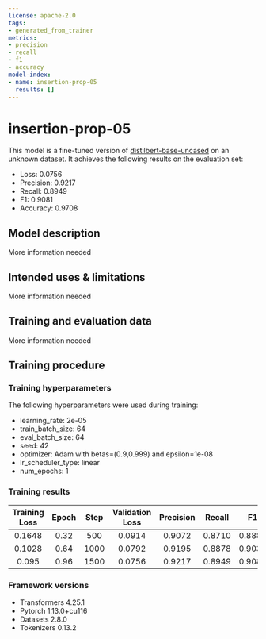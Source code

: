 ```yaml
---
license: apache-2.0
tags:
- generated_from_trainer
metrics:
- precision
- recall
- f1
- accuracy
model-index:
- name: insertion-prop-05
  results: []
---
```


<!-- This model card has been generated automatically according to the information the Trainer had access to. You
should probably proofread and complete it, then remove this comment. -->

# insertion-prop-05

This model is a fine-tuned version of [distilbert-base-uncased](https://huggingface.co/distilbert-base-uncased) on an unknown dataset.
It achieves the following results on the evaluation set:
- Loss: 0.0756
- Precision: 0.9217
- Recall: 0.8949
- F1: 0.9081
- Accuracy: 0.9708

## Model description

More information needed

## Intended uses & limitations

More information needed

## Training and evaluation data

More information needed

## Training procedure

### Training hyperparameters

The following hyperparameters were used during training:
- learning_rate: 2e-05
- train_batch_size: 64
- eval_batch_size: 64
- seed: 42
- optimizer: Adam with betas=(0.9,0.999) and epsilon=1e-08
- lr_scheduler_type: linear
- num_epochs: 1

### Training results

| Training Loss | Epoch | Step | Validation Loss | Precision | Recall | F1     | Accuracy |
|:-------------:|:-----:|:----:|:---------------:|:---------:|:------:|:------:|:--------:|
| 0.1648        | 0.32  | 500  | 0.0914          | 0.9072    | 0.8710 | 0.8887 | 0.9648   |
| 0.1028        | 0.64  | 1000 | 0.0792          | 0.9195    | 0.8878 | 0.9033 | 0.9693   |
| 0.095         | 0.96  | 1500 | 0.0756          | 0.9217    | 0.8949 | 0.9081 | 0.9708   |


### Framework versions

- Transformers 4.25.1
- Pytorch 1.13.0+cu116
- Datasets 2.8.0
- Tokenizers 0.13.2
